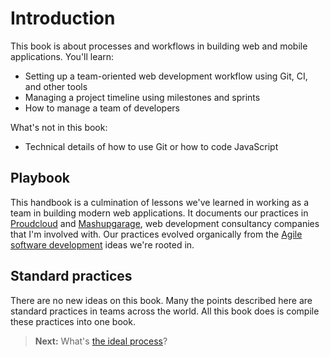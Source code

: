 <h1 class='chapter-h1'>Introduction</h1>

This book is about processes and workflows in building web and mobile applications. You'll learn:

- Setting up a team-oriented web development workflow using Git, CI, and other tools
- Managing a project timeline using milestones and sprints
- How to manage a team of developers

What's not in this book:

- Technical details of how to use Git or how to code JavaScript

## Playbook

This handbook is a culmination of lessons we've learned in working as a team in building modern web applications. It documents our practices in [Proudcloud] and [Mashupgarage], web development consultancy companies that I'm involved with.
Our practices evolved organically from the [Agile software development] ideas we're rooted in.

## Standard practices

There are no new ideas on this book. Many the points described here are standard practices in teams across the world. All this book does is compile these practices into one book.

[Proudcloud]: http://www.proudcloud.net/
[Mashupgarage]: http://www.mashupgarage.com/
[Agile software development]: https://en.wikipedia.org/wiki/Agile_software_development

> **Next:** What's [the ideal process](ideal_process.md)?
